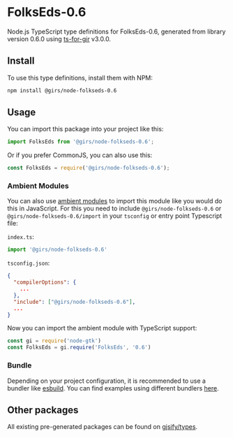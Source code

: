 
# FolksEds-0.6

Node.js TypeScript type definitions for FolksEds-0.6, generated from library version 0.6.0 using [ts-for-gir](https://github.com/gjsify/ts-for-gir) v3.0.0.


## Install

To use this type definitions, install them with NPM:
```bash
npm install @girs/node-folkseds-0.6
```

## Usage

You can import this package into your project like this:
```ts
import FolksEds from '@girs/node-folkseds-0.6';
```

Or if you prefer CommonJS, you can also use this:
```ts
const FolksEds = require('@girs/node-folkseds-0.6');
```

### Ambient Modules

You can also use [ambient modules](https://github.com/gjsify/ts-for-gir/tree/main/packages/cli#ambient-modules) to import this module like you would do this in JavaScript.
For this you need to include `@girs/node-folkseds-0.6` or `@girs/node-folkseds-0.6/import` in your `tsconfig` or entry point Typescript file:

`index.ts`:
```ts
import '@girs/node-folkseds-0.6'
```

`tsconfig.json`:
```json
{
  "compilerOptions": {
    ...
  },
  "include": ["@girs/node-folkseds-0.6"],
  ...
}
```

Now you can import the ambient module with TypeScript support: 

```ts
const gi = require('node-gtk')
const FolksEds = gi.require('FolksEds', '0.6')
```


### Bundle

Depending on your project configuration, it is recommended to use a bundler like [esbuild](https://esbuild.github.io/). You can find examples using different bundlers [here](https://github.com/gjsify/ts-for-gir/tree/main/examples).

## Other packages

All existing pre-generated packages can be found on [gjsify/types](https://github.com/gjsify/types).

